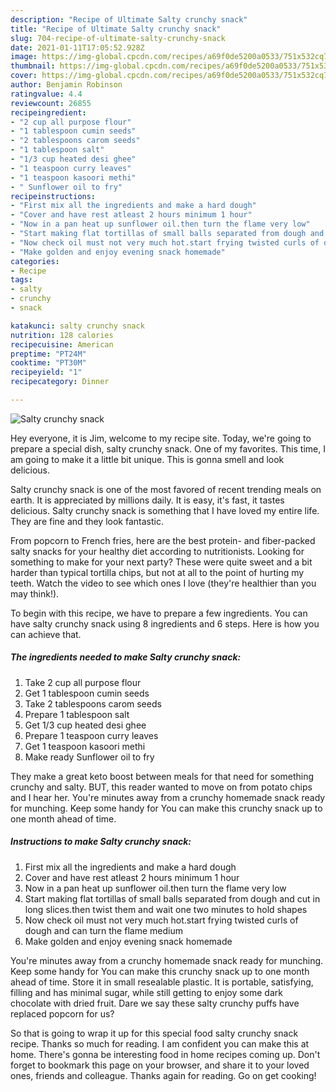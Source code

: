 ```yaml
---
description: "Recipe of Ultimate Salty crunchy snack"
title: "Recipe of Ultimate Salty crunchy snack"
slug: 704-recipe-of-ultimate-salty-crunchy-snack
date: 2021-01-11T17:05:52.928Z
image: https://img-global.cpcdn.com/recipes/a69f0de5200a0533/751x532cq70/salty-crunchy-snack-recipe-main-photo.jpg
thumbnail: https://img-global.cpcdn.com/recipes/a69f0de5200a0533/751x532cq70/salty-crunchy-snack-recipe-main-photo.jpg
cover: https://img-global.cpcdn.com/recipes/a69f0de5200a0533/751x532cq70/salty-crunchy-snack-recipe-main-photo.jpg
author: Benjamin Robinson
ratingvalue: 4.4
reviewcount: 26855
recipeingredient:
- "2 cup all purpose flour"
- "1 tablespoon cumin seeds"
- "2 tablespoons carom seeds"
- "1 tablespoon salt"
- "1/3 cup heated desi ghee"
- "1 teaspoon curry leaves"
- "1 teaspoon kasoori methi"
- " Sunflower oil to fry"
recipeinstructions:
- "First mix all the ingredients and make a hard dough"
- "Cover and have rest atleast 2 hours minimum 1 hour"
- "Now in a pan heat up sunflower oil.then turn the flame very low"
- "Start making flat tortillas of small balls separated from dough and cut in long slices.then twist them and wait one two minutes to hold shapes"
- "Now check oil must not very much hot.start frying twisted curls of dough and can turn the flame medium"
- "Make golden and enjoy evening snack homemade"
categories:
- Recipe
tags:
- salty
- crunchy
- snack

katakunci: salty crunchy snack 
nutrition: 128 calories
recipecuisine: American
preptime: "PT24M"
cooktime: "PT30M"
recipeyield: "1"
recipecategory: Dinner

---
```



![Salty crunchy snack](https://img-global.cpcdn.com/recipes/a69f0de5200a0533/751x532cq70/salty-crunchy-snack-recipe-main-photo.jpg)

Hey everyone, it is Jim, welcome to my recipe site. Today, we're going to prepare a special dish, salty crunchy snack. One of my favorites. This time, I am going to make it a little bit unique. This is gonna smell and look delicious.

Salty crunchy snack is one of the most favored of recent trending meals on earth. It is appreciated by millions daily. It is easy, it's fast, it tastes delicious. Salty crunchy snack is something that I have loved my entire life. They are fine and they look fantastic.

From popcorn to French fries, here are the best protein- and fiber-packed salty snacks for your healthy diet according to nutritionists. Looking for something to make for your next party? These were quite sweet and a bit harder than typical tortilla chips, but not at all to the point of hurting my teeth. Watch the video to see which ones I love (they&#39;re healthier than you may think!).


To begin with this recipe, we have to prepare a few ingredients. You can have salty crunchy snack using 8 ingredients and 6 steps. Here is how you can achieve that.

<!--inarticleads1-->

##### The ingredients needed to make Salty crunchy snack:

1. Take 2 cup all purpose flour
1. Get 1 tablespoon cumin seeds
1. Take 2 tablespoons carom seeds
1. Prepare 1 tablespoon salt
1. Get 1/3 cup heated desi ghee
1. Prepare 1 teaspoon curry leaves
1. Get 1 teaspoon kasoori methi
1. Make ready  Sunflower oil to fry


They make a great keto boost between meals for that need for something crunchy and salty. BUT, this reader wanted to move on from potato chips and I hear her. You&#39;re minutes away from a crunchy homemade snack ready for munching. Keep some handy for You can make this crunchy snack up to one month ahead of time. 

<!--inarticleads2-->

##### Instructions to make Salty crunchy snack:

1. First mix all the ingredients and make a hard dough
1. Cover and have rest atleast 2 hours minimum 1 hour
1. Now in a pan heat up sunflower oil.then turn the flame very low
1. Start making flat tortillas of small balls separated from dough and cut in long slices.then twist them and wait one two minutes to hold shapes
1. Now check oil must not very much hot.start frying twisted curls of dough and can turn the flame medium
1. Make golden and enjoy evening snack homemade


You&#39;re minutes away from a crunchy homemade snack ready for munching. Keep some handy for You can make this crunchy snack up to one month ahead of time. Store it in small resealable plastic. It is portable, satisfying, filling and has minimal sugar, while still getting to enjoy some dark chocolate with dried fruit. Dare we say these salty crunchy puffs have replaced popcorn for us? 

So that is going to wrap it up for this special food salty crunchy snack recipe. Thanks so much for reading. I am confident you can make this at home. There's gonna be interesting food in home recipes coming up. Don't forget to bookmark this page on your browser, and share it to your loved ones, friends and colleague. Thanks again for reading. Go on get cooking!
